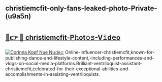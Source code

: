 ## christiemcfit-only-fans​-leaked-photo​-Private-(u9a5n)


# <h2><a href="https://mediaupload.pro?title=christiemcfit&ref=git">🔗👉 🔴 christiemcfit-P𝚑ot𝚘𝚜-V𝚒d𝚎o</a></h2>

[![Corinna Kopf Nue Nu𝚍e𝚜](https://i.imgur.com/0qMVB7G.gif)](https://mediaupload.pro?title=christiemcfit&ref=git)
Online-influencer-christiemcfit,known-for-publishing-dance-and-lifestyle-content,-including-performances-and-vlogs-on-social-media-platforms.Brilliant-ventriloquist-assistant-christiemcfit,celebrated-for-their-exceptional-abilities-and-accomplishments-in-assisting-ventriloquists.  